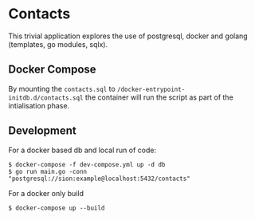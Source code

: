 # Contacts

This trivial application explores the use of postgresql, docker and golang (templates, go modules, sqlx).

## Docker Compose

By mounting the `contacts.sql` to `/docker-entrypoint-initdb.d/contacts.sql` the container will run the script as part of the intialisation phase.

## Development
For a docker based db and local run of code:

    $ docker-compose -f dev-compose.yml up -d db
    $ go run main.go -conn "postgresql://sion:example@localhost:5432/contacts" 

For a docker only build

    $ docker-compose up --build